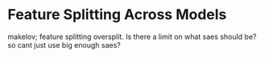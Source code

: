 # Feature Splitting Across Models

makelov; feature splitting oversplit. Is there a limit on what saes should be? so cant just use big enough saes?